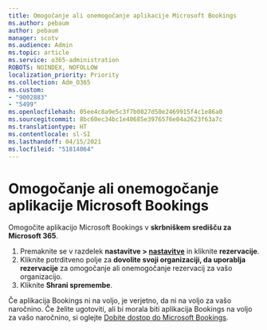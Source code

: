 ```yaml
---
title: Omogočanje ali onemogočanje aplikacije Microsoft Bookings
ms.author: pebaum
author: pebaum
manager: scotv
ms.audience: Admin
ms.topic: article
ms.service: o365-administration
ROBOTS: NOINDEX, NOFOLLOW
localization_priority: Priority
ms.collection: Adm_O365
ms.custom:
- "9002883"
- "5499"
ms.openlocfilehash: 05ee4c8a9e5c3f7b0827d50e2469915f4c1e86a0
ms.sourcegitcommit: 8bc60ec34bc1e40685e3976576e04a2623f63a7c
ms.translationtype: HT
ms.contentlocale: sl-SI
ms.lasthandoff: 04/15/2021
ms.locfileid: "51814064"
---
```

# <a name="enable-or-disable-microsoft-bookings"></a>Omogočanje ali onemogočanje aplikacije Microsoft Bookings

Omogočite aplikacijo Microsoft Bookings v **skrbniškem središču za Microsoft 365**.

1. Premaknite se v razdelek **nastavitve > [nastavitve](https://admin.microsoft.com/Adminportal/Home?source=applauncher#/Settings/Services)** in kliknite **rezervacije**.
2. Kliknite potrditveno polje za **dovolite svoji organizaciji, da uporablja rezervacije** za omogočanje ali onemogočanje rezervacij za vašo organizacijo.
3. Kliknite **Shrani spremembe**.

Če aplikacija Bookings ni na voljo, je verjetno, da ni na voljo za vašo naročnino. Če želite ugotoviti, ali bi morala biti aplikacija Bookings na voljo za vašo naročnino, si oglejte [Dobite dostop do Microsoft Bookings](https://support.microsoft.com/sl-SI/office/get-access-to-microsoft-bookings-5382dc07-aaa5-45c9-8767-502333b214ce).
